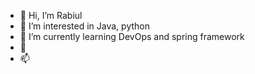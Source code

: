 - 👋 Hi, I’m Rabiul
- 👀 I’m interested in Java, python
- 🌱 I’m currently learning DevOps and spring framework
- 💞️ 
- 📫
<!---
✨✨
--->
